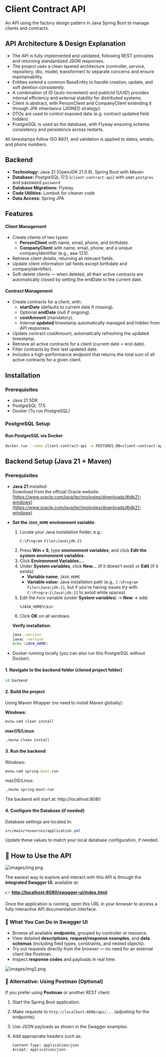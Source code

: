 # Client Contract API

An API using the factory design pattern in Java Spring Boot to manage clients and contracts.

## API Architecture & Design Explanation

- The API is fully implemented and validated, following REST principles and returning standardized JSON responses. 
- The project uses a clean layered architecture (controller, service, repository, dto, model, transformer) to separate concerns and ensure maintainability.
- Entities extend a common BaseEntity to handle creation, update, and soft deletion consistently.
- A combination of ID (auto-increment) and publicId (UUID) provides internal efficiency and external stability for distributed systems.
- Client is abstract, with PersonClient and CompanyClient extending it through JPA inheritance (JOINED strategy).
- DTOs are used to control exposed data (e.g. contract updated field hidden).
- PostgreSQL is used as the database, with Flyway ensuring schema consistency and persistence across restarts.

All timestamps follow ISO 8601, and validation is applied to dates, emails, and phone numbers.

## Backend

- **Technology:** Java 21 (OpenJDK 21.0.8), Spring Boot with Maven
- **Database:** PostgreSQL 17.5 (`client-contract-api`) with user `postgres` and password `password`
- **Database Migrations:** Flyway
- **Code Utilities:** Lombok for cleaner code
- **Data Access:** Spring JPA

## Features

#### Client Management

- Create clients of two types:
  - **PersonClient** with name, email, phone, and birthdate.
  - **CompanyClient** with name, email, phone, and a unique companyIdentifier (e.g., aaa-123).
- Retrieve client details, returning all relevant fields.
- Update client information (all fields except birthdate and companyIdentifier).
- Soft-delete clients — when deleted, all their active contracts are automatically closed by setting the endDate to the current date.

#### Contract Management

- Create contracts for a client, with:
  - **startDate** (defaults to current date if missing).
  - Optional **endDate** (null if ongoing).
  - **costAmount** (mandatory).
  - Internal **updated** timestamp automatically managed and hidden from API responses.
- Update contract costAmount, automatically refreshing the updated timestamp.
- Retrieve all active contracts for a client (current date < end date).
- Filter contracts by their last updated date.
- Includes a high-performance endpoint that returns the total sum of all active contracts for a given client.

## Installation

### Prerequisites

- Java 21 SDK
- PostgreSQL 17.5
- Docker (To run PostgreSQL)

### PostgreSQL Setup

#### Run PostgreSQL via Docker

```bash
docker run --name client-contract-api -e POSTGRES_DB=client-contract-api -e POSTGRES_USER=postgres -e POSTGRES_PASSWORD=password -p 5432:5432 -d postgres:17.5
```

## Backend Setup (Java 21 + Maven)

### Prerequisites

- **Java 21** installed  
  Download from the official Oracle website:  
  [https://www.oracle.com/java/technologies/downloads/#jdk21-windows](https://www.oracle.com/java/technologies/downloads/#jdk21-windows)

- **Set the `JAVA_HOME` environment variable**:

    1. Locate your Java installation folder, e.g.:
       ```
       C:\Program Files\Java\jdk-21
       ```
    2. Press **Win + S**, type **environment variables**, and click **Edit the system environment variables**.
    3. Click **Environment Variables…**.
    4. Under **System variables**, click **New…** (if it doesn’t exist) or **Edit** (if it exists):
        - **Variable name:** `JAVA_HOME`
        - **Variable value:** Java installation path (e.g., `C:\Program Files\Java\jdk-21`, but if you're having issues try with `C:\Progra~1\Java\jdk-21` to avoid white spaces)
    5. Edit the `Path` variable (under **System variables**) → **New** → add:
       ```
       %JAVA_HOME%\bin
       ```
    6. Click **OK** on all windows.

  **Verify installation:**

  ```cmd
  java -version
  javac -version
  echo %JAVA_HOME%
  ```

- Docker running locally (you can also run this PostgreSQL without Docker).

#### 1. Navigate to the backend folder (cloned project folder)

```bash
cd backend
```

#### 2. Build the project

Using Maven Wrapper (no need to install Maven globally):

**Windows:**

```cmd
mvnw.cmd clean install
```

**macOS/Linux:**

```bash
./mvnw clean install
```

#### 3. Run the backend

Windows:

```cmd
mvnw.cmd spring-boot:run
```

macOS/Linux:

```bash
./mvnw spring-boot:run
```

The backend will start at:
http://localhost:8080

#### 4. Configure the Database (if needed)

Database settings are located in:

```css
src/main/resources/application.yml
```

Update these values to match your local database configuration, if needed.

## 🚀 How to Use the API

![images/img.png](images/img.png)

The easiest way to explore and interact with this API is through the **integrated Swagger UI**, available at:

👉 **[http://localhost:8080/swagger-ui/index.html](http://localhost:8080/swagger-ui/index.html)**

Once the application is running, open this URL in your browser to access a fully interactive API documentation interface.

### 🧭 What You Can Do in Swagger UI

- Browse all available **endpoints**, grouped by controller or resource.
- View detailed **descriptions**, **request/response examples**, and **data schemas** (including field types, constraints, and nested objects).
- Try out requests directly from the browser — no need for an external client like Postman.
- Inspect **response codes** and payloads in real time.

![images/img2.png](images/img2.png)

### 🧰 Alternative: Using Postman (Optional)

If you prefer using **Postman** or another REST client:

1. Start the Spring Boot application.
2. Make requests to `http://localhost:8080/api/...` (adjusting for the endpoints).
3. Use JSON payloads as shown in the Swagger examples.
4. Add appropriate headers such as:

   ```http
   Content-Type: application/json
   Accept: application/json
   ```
